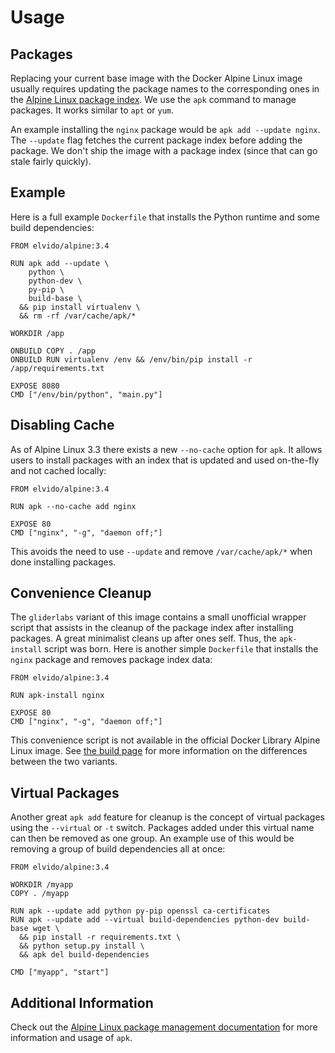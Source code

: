 # Usage

## Packages

Replacing your current base image with the Docker Alpine Linux image usually requires updating the package names to the corresponding ones in the [Alpine Linux package index][packageindex]. We use the `apk` command to manage packages. It works similar to `apt` or `yum`.

An example installing the `nginx` package would be `apk add --update nginx`. The `--update` flag fetches the current package index before adding the package. We don't ship the image with a package index (since that can go stale fairly quickly).

## Example

Here is a full example `Dockerfile` that installs the Python runtime and some build dependencies:

```
FROM elvido/alpine:3.4

RUN apk add --update \
    python \
    python-dev \
    py-pip \
    build-base \
  && pip install virtualenv \
  && rm -rf /var/cache/apk/*

WORKDIR /app

ONBUILD COPY . /app
ONBUILD RUN virtualenv /env && /env/bin/pip install -r /app/requirements.txt

EXPOSE 8080
CMD ["/env/bin/python", "main.py"]
```

## Disabling Cache

As of Alpine Linux 3.3 there exists a new `--no-cache` option for `apk`. It allows users to install packages with an index that is updated and used on-the-fly and not cached locally:

```
FROM elvido/alpine:3.4

RUN apk --no-cache add nginx

EXPOSE 80
CMD ["nginx", "-g", "daemon off;"]
```

This avoids the need to use `--update` and remove `/var/cache/apk/*` when done installing packages.

## Convenience Cleanup

The `gliderlabs` variant of this image contains a small unofficial wrapper script that assists in the cleanup of the package index after installing packages. A great minimalist cleans up after ones self. Thus, the `apk-install` script was born. Here is another simple `Dockerfile` that installs the `nginx` package and removes package index data:

```
FROM elvido/alpine:3.4

RUN apk-install nginx

EXPOSE 80
CMD ["nginx", "-g", "daemon off;"]
```

This convenience script is not available in the official Docker Library Alpine Linux image. See [the build page](/docker-alpine/build) for more information on the differences between the two variants.

## Virtual Packages

Another great `apk add` feature for cleanup is the concept of virtual packages using the `--virtual` or `-t` switch. Packages added under this virtual name can then be removed as one group. An example use of this would be removing a group of build dependencies all at once:

```
FROM elvido/alpine:3.4

WORKDIR /myapp
COPY . /myapp

RUN apk --update add python py-pip openssl ca-certificates
RUN apk --update add --virtual build-dependencies python-dev build-base wget \
  && pip install -r requirements.txt \
  && python setup.py install \
  && apk del build-dependencies

CMD ["myapp", "start"]
```

## Additional Information

Check out the [Alpine Linux package management documentation][apk] for more information and usage of `apk`.

[apk]: http://wiki.alpinelinux.org/wiki/Alpine_Linux_package_management#Update_the_Package_list
[packageindex]: http://pkgs.alpinelinux.org/packages
